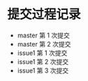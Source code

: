 # 提交过程记录

-   master 第 1 次提交
-   master 第 2 次提交
-   issue1 第 1 次提交
-   issue1 第 2 次提交
-   issue1 第 3 次提交
